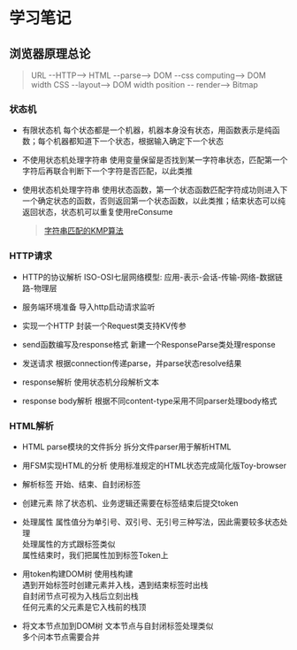 # 学习笔记

## 浏览器原理总论

> URL --HTTP--> HTML --parse--> DOM --css computing--> DOM width CSS --layout--> DOM width position -- render--> Bitmap

### 状态机

- 有限状态机
  每个状态都是一个机器，机器本身没有状态，用函数表示是纯函数；每个机器都知道下一个状态，根据输入确定下一个状态

- 不使用状态机处理字符串
  使用变量保留是否找到某一字符串状态，匹配第一个字符后再联合判断下一个字符是否匹配，以此类推

- 使用状态机处理字符串
  使用状态函数，第一个状态函数匹配字符成功则进入下一个确定状态的函数，否则返回第一个状态函数，以此类推；结束状态可以纯返回状态，状态机可以重复使用reConsume
  > [字符串匹配的KMP算法](http://www.ruanyifeng.com/blog/2013/05/Knuth%E2%80%93Morris%E2%80%93Pratt_algorithm.html)

### HTTP请求

- HTTP的协议解析
  ISO-OSI七层网络模型: 应用-表示-会话-传输-网络-数据链路-物理层  

- 服务端环境准备
  导入http启动请求监听  

- 实现一个HTTP
  封装一个Request类支持KV传参  

- send函数编写及response格式
  新建一个ResponseParse类处理response  

- 发送请求
  根据connection传递parse，并parse状态resolve结果  

- response解析
  使用状态机分段解析文本  

- response body解析
  根据不同content-type采用不同parser处理body格式  

### HTML解析

- HTML parse模块的文件拆分
  拆分文件parser用于解析HTML  

- 用FSM实现HTML的分析
  使用标准规定的HTML状态完成简化版Toy-browser  

- 解析标签
  开始、结束、自封闭标签  

- 创建元素
  除了状态机、业务逻辑还需要在标签结束后提交token  

- 处理属性
  属性值分为单引号、双引号、无引号三种写法，因此需要较多状态处理  
  处理属性的方式跟标签类似  
  属性结束时，我们把属性加到标签Token上  

- 用token构建DOM树
  使用栈构建  
  遇到开始标签时创建元素并入栈，遇到结束标签时出栈  
  自封闭节点可视为入栈后立刻出栈  
  任何元素的父元素是它入栈前的栈顶  

- 将文本节点加到DOM树
  文本节点与自封闭标签处理类似  
  多个问本节点需要合并  
